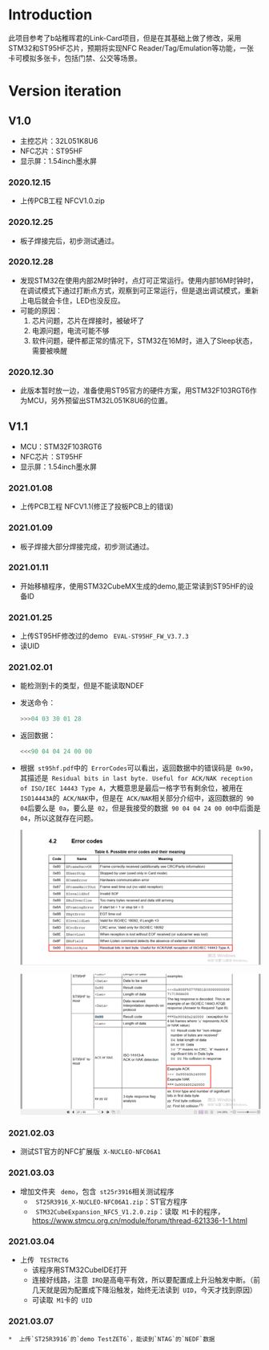 # Introduction
此项目参考了b站稚晖君的Link-Card项目，但是在其基础上做了修改，采用STM32和ST95HF芯片，预期将实现NFC Reader/Tag/Emulation等功能，一张卡可模拟多张卡，包括门禁、公交等场景。

# Version iteration
## V1.0
* 主控芯片：32L051K8U6
* NFC芯片：ST95HF
* 显示屏：1.54inch墨水屏

### 2020.12.15
* 上传PCB工程 NFCV1.0.zip

### 2020.12.25
* 板子焊接完后，初步测试通过。

### 2020.12.28
* 发现STM32在使用内部2M时钟时，点灯可正常运行。使用内部16M时钟时，在调试模式下通过打断点方式，观察到可正常运行，但是退出调试模式，重新上电后就会卡住，LED也没反应。
* 可能的原因：
	1. 芯片问题，芯片在焊接时，被破坏了
	2. 电源问题，电流可能不够
	3. 软件问题，硬件都正常的情况下，STM32在16M时，进入了Sleep状态，需要被唤醒

### 2020.12.30
* 此版本暂时放一边，准备使用ST95官方的硬件方案，用STM32F103RGT6作为MCU，另外预留出STM32L051K8U6的位置。

## V1.1
* MCU：STM32F103RGT6
* NFC芯片：ST95HF
* 显示屏：1.54inch墨水屏

### 2021.01.08 
* 上传PCB工程 NFCV1.1(修正了投板PCB上的错误)

### 2021.01.09
* 板子焊接大部分焊接完成，初步测试通过。

### 2021.01.11
* 开始移植程序，使用STM32CubeMX生成的demo,能正常读到ST95HF的设备ID

### 2021.01.25
* 上传ST95HF修改过的demo ` EVAL-ST95HF_FW_V3.7.3`
* 读UID

### 2021.02.01
* 能检测到卡的类型，但是不能读取NDEF

* 发送命令：

  ```c
  >>>04 03 30 01 28
  ```

* 返回数据：

  ```c
  <<<90 04 04 24 00 00
  ```


* 根据` st95hf.pdf`中的` ErrorCodes`可以看出，返回数据中的错误码是` 0x90`，其描述是` Residual bits in last byte. Useful for ACK/NAK reception of ISO/IEC 14443 Type A`，大概意思是最后一格字节有剩余位，被用在` ISO14443A`的` ACK/NAK`中，但是在` ACK/NAK`相关部分介绍中，返回数据的` 90 04`后要么是` 0a`，要么是` 02`，但是我接受的数据` 90 04 04 24 00 00`中后面是` 04`，所以这就存在问题。

  ![ErrorCode](https://github.com/Yinke7/STM32/blob/debug/Project/NFC/image/errorcode.jpg)

  ![ACK/NAK](https://github.com/Yinke7/STM32/blob/debug/Project/NFC/image/ACK_NAK.jpg)

### 2021.02.03
* 测试ST官方的NFC扩展版` X-NUCLEO-NFC06A1`

### 2021.03.03

* 增加文件夹 ` demo`，包含` st25r3916`相关测试程序
  * ` ST25R3916_X-NUCLEO-NFC06A1.zip`：ST官方程序
  * ` STM32CubeExpansion_NFC5_V1.2.0.zip`：读取` M1`卡的程序，https://www.stmcu.org.cn/module/forum/thread-621336-1-1.html 

### 2021.03.04

* 上传 ` TESTRCT6`
  * 该程序用STM32CubeIDE打开
  * 连接好线路，注意` IRQ`是高电平有效，所以要配置成上升沿触发中断。（前几天就是因为配置成下降沿触发，始终无法读到` UID`，今天才找到原因）
  * 可读取` M1`卡的` UID`

### 2021.03.07

	*  上传`ST25R3916`的`demo TestZET6`，能读到`NTAG`的`NEDF`数据